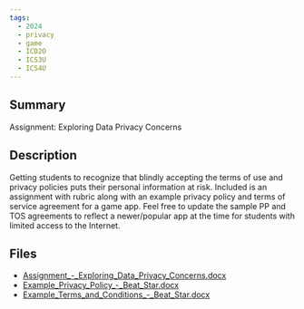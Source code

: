 ```yaml
---
tags:
  - 2024
  - privacy
  - game
  - ICD2O
  - ICS3U
  - ICS4U
---
```


## Summary

Assignment: Exploring Data Privacy Concerns

## Description

Getting students to recognize that blindly accepting the terms of use and privacy policies puts their personal information at risk. Included is an assignment with rubric along with an example privacy policy and terms of service agreement for a game app. Feel free to update the sample PP and TOS agreements to reflect a newer/popular app at the time for students with limited access to the Internet.

## Files

*   [Assignment\_-\_Exploring\_Data\_Privacy\_Concerns.docx](https://www.russellgordon.ca/acse/cemc-cse-resources/resources/2024/Catherine_McCaffery/Assignment_-_Exploring_Data_Privacy_Concerns.docx)
*   [Example\_Privacy\_Policy\_-\_Beat\_Star.docx](https://www.russellgordon.ca/acse/cemc-cse-resources/resources/2024/Catherine_McCaffery/Example_Privacy_Policy_-_Beat_Star.docx)
*   [Example\_Terms\_and\_Conditions\_-\_Beat\_Star.docx](https://www.russellgordon.ca/acse/cemc-cse-resources/resources/2024/Catherine_McCaffery/Example_Terms_and_Conditions_-_Beat_Star.docx)
